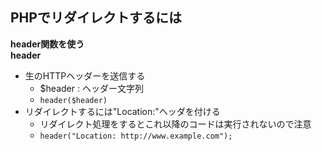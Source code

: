 ## PHPでリダイレクトするには

**header関数を使う**  
**header**
- 生のHTTPヘッダーを送信する
  - $header : ヘッダー文字列
  - `header($header)`
- リダイレクトするには"Location:"ヘッダを付ける
  - リダイレクト処理をするとこれ以降のコードは実行されないので注意
  - `header("Location: http://www.example.com");`
